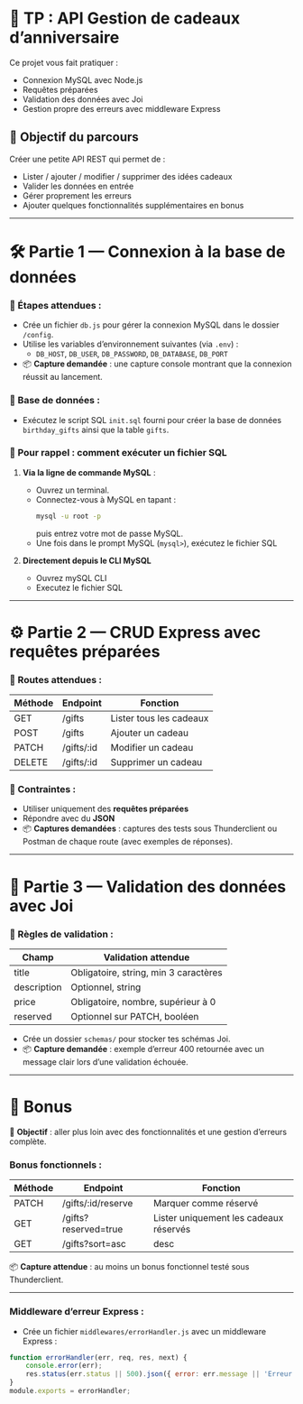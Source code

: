 # 🎁 TP : API Gestion de cadeaux d’anniversaire

Ce projet vous fait pratiquer :
- Connexion MySQL avec Node.js
- Requêtes préparées
- Validation des données avec Joi
- Gestion propre des erreurs avec middleware Express



## 🎯 Objectif du parcours
Créer une petite API REST qui permet de :
- Lister / ajouter / modifier / supprimer des idées cadeaux
- Valider les données en entrée
- Gérer proprement les erreurs
- Ajouter quelques fonctionnalités supplémentaires en bonus

---

# 🛠️ Partie 1 — Connexion à la base de données


### 📑 Étapes attendues :
- Crée un fichier `db.js` pour gérer la connexion MySQL dans le dossier `/config`.
- Utilise les variables d’environnement suivantes (via `.env`) :
    - `DB_HOST`, `DB_USER`, `DB_PASSWORD`, `DB_DATABASE`, `DB_PORT`
- 📦 **Capture demandée** : une capture console montrant que la connexion réussit au lancement.

### 📑 Base de données :
- Exécutez le script SQL `init.sql` fourni pour créer la base de données `birthday_gifts` ainsi que la table `gifts`.

### 📌 Pour rappel : comment exécuter un fichier SQL

1. **Via la ligne de commande MySQL** :  
   - Ouvrez un terminal.  
   - Connectez-vous à MySQL en tapant :  
     ```bash
     mysql -u root -p
     ```  
     puis entrez votre mot de passe MySQL.  
   - Une fois dans le prompt MySQL (`mysql>`), exécutez le fichier SQL

2. **Directement depuis le CLI MySQL**   
   - Ouvrez mySQL CLI
   - Executez le fichier SQL


---

# ⚙️ Partie 2 — CRUD Express avec requêtes préparées


### 📝 Routes attendues :
| Méthode | Endpoint | Fonction |
|----------|----------|----------|
| GET | /gifts | Lister tous les cadeaux |
| POST | /gifts | Ajouter un cadeau |
| PATCH | /gifts/:id | Modifier un cadeau |
| DELETE | /gifts/:id | Supprimer un cadeau |

### 📌 Contraintes :
- Utiliser uniquement des **requêtes préparées**
- Répondre avec du **JSON**
- 📦 **Captures demandées** : captures des tests sous Thunderclient ou Postman de chaque route (avec exemples de réponses).

---

# 🧩 Partie 3 — Validation des données avec Joi


### 📝 Règles de validation :
| Champ | Validation attendue |
|--------|----------------------|
| title | Obligatoire, string, min 3 caractères |
| description | Optionnel, string |
| price | Obligatoire, nombre, supérieur à 0 |
| reserved | Optionnel sur PATCH, booléen |

- Crée un dossier `schemas/` pour stocker tes schémas Joi.
- 📦 **Capture demandée** : exemple d’erreur 400 retournée avec un message clair lors d’une validation échouée.

---

# 🎁 Bonus

🎯 **Objectif** : aller plus loin avec des fonctionnalités et une gestion d’erreurs complète.

### Bonus fonctionnels :
| Méthode | Endpoint | Fonction |
|----------|----------|----------|
| PATCH | /gifts/:id/reserve | Marquer comme réservé |
| GET | /gifts?reserved=true | Lister uniquement les cadeaux réservés |
| GET | /gifts?sort=asc|desc | Trier par prix croissant ou décroissant |

📦 **Capture attendue** : au moins un bonus fonctionnel testé sous Thunderclient.

---

### Middleware d’erreur Express :
- Crée un fichier `middlewares/errorHandler.js` avec un middleware Express :
```js
function errorHandler(err, req, res, next) {
    console.error(err);
    res.status(err.status || 500).json({ error: err.message || 'Erreur serveur' });
}
module.exports = errorHandler;
```
